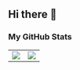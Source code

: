 ## Hi there 👋

### My GitHub Stats

<table>
    <tr>
        <td>
            <img src="https://github-profile-trophy.vercel.app/?username=ronythite007&row=3&column=4&no-bg=true&theme=darkhub"/>
        </td>
        <td>
            <img src="https://github-readme-stats.vercel.app/api/top-langs/?username=ronythite007&langs_count=10&layout=donut"/>
        </td> 
    </tr>
    <!--
    <tr>
        <td>
            <img src="https://github-readme-stats.vercel.app/api?username=ronythite007&count_private=true&show_icons=true&theme=tokyonight&rank_icon=github"/>
        </td>
        <td>
            <img src="https://github-readme-streak-stats.herokuapp.com/?user=ronythite007"/>
        </td>
    </tr>
    -->
</table>

<!--
**ronythite007/ronythite007** is a ✨ _special_ ✨ repository because its `README.md` (this file) appears on your GitHub profile.

Here are some ideas to get you started:

- 🔭 I’m currently working on ...
- 🌱 I’m currently learning ...
- 👯 I’m looking to collaborate on ...
- 🤔 I’m looking for help with ...
- 💬 Ask me about ...
- 📫 How to reach me: ...
- 😄 Pronouns: ...
- ⚡ Fun fact: ...
-->
